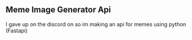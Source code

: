 ## Meme Image Generator Api

I gave up on the discord on so im making an api for memes using python (Fastapi)